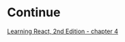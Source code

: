 # Continue

[Learning React, 2nd Edition - chapter 4](https://learning.oreilly.com/library/view/learning-react-2nd/9781492051718/ch04.html)
